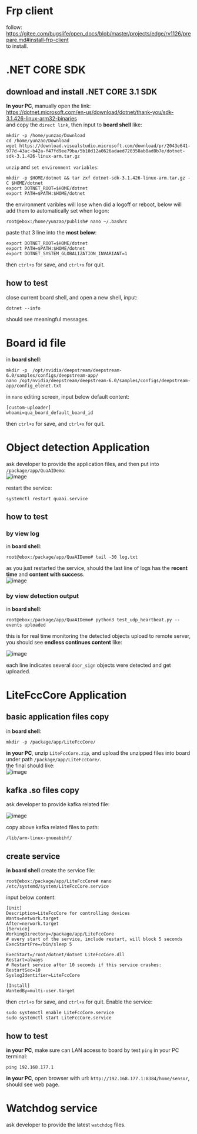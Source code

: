 # Frp client    
follow:    
https://gitee.com/bugslife/open_docs/blob/master/projects/edge/rv1126/prepare.md#install-frp-client    
to install.

# .NET CORE SDK
## download and install .NET CORE 3.1 SDK    
**In your PC**, manually open the link:    
https://dotnet.microsoft.com/en-us/download/dotnet/thank-you/sdk-3.1.426-linux-arm32-binaries    
and copy the `direct link`, then input to **board shell** like:
```
mkdir -p /home/yunzao/Download
cd /home/yunzao/Download
wget https://download.visualstudio.microsoft.com/download/pr/2043e641-977d-43ac-b42a-f47fd9ee79ba/5b10d12a0626adaed720358ab8ad0b7e/dotnet-sdk-3.1.426-linux-arm.tar.gz
```
`unzip` and `set environment variables`:
```
mkdir -p $HOME/dotnet && tar zxf dotnet-sdk-3.1.426-linux-arm.tar.gz -C $HOME/dotnet
export DOTNET_ROOT=$HOME/dotnet
export PATH=$PATH:$HOME/dotnet
```
the environment varibles will lose when did a logoff or reboot, below will add them to automatically set when logon:
```
root@ebox:/home/yunzao/publish# nano ~/.bashrc
```
paste that 3 line into the **most below**:
```
export DOTNET_ROOT=$HOME/dotnet
export PATH=$PATH:$HOME/dotnet
export DOTNET_SYSTEM_GLOBALIZATION_INVARIANT=1
```
then `ctrl+o` for save, and `ctrl+x` for quit.

## how to test
close current board shell, and open a new shell, input:
```
dotnet --info
```
should see meaningful messages.

# Board id file 
in **board shell**:
```
mkdir -p  /opt/nvidia/deepstream/deepstream-6.0/samples/configs/deepstream-app/
nano /opt/nvidia/deepstream/deepstream-6.0/samples/configs/deepstream-app/config_elenet.txt
```
in `nano` editing screen, input below default content:
```
[custom-uploader]
whoami=qua_board_default_board_id
```
then `ctrl+o` for save, and `ctrl+x` for quit.

# Object detection Application
ask developer to provide the application files, and then put into `/package/app/QuaAIDemo`:    
![image](https://github.com/shaojun/open_docs/assets/3241829/95589bd8-fa21-490c-9b6a-c729de2539fb)

restart the service:
```
systemctl restart quaai.service
```
## how to test
### by view log    
in **board shell**:
```
root@ebox:/package/app/QuaAIDemo# tail -30 log.txt
```
as you just restarted the service, should the last line of logs has the **recent time** and **content with success**.    
![image](https://github.com/shaojun/open_docs/assets/3241829/3fb2c363-5b8d-40cb-a20f-f68846c38da5)

### by view detection output    
in **board shell**:
```
root@ebox:/package/app/QuaAIDemo# python3 test_udp_heartbeat.py --events uploaded
```
this is for real time monitoring the detected objects upload to remote server, you should see **endless continues content** like:

![image](https://github.com/shaojun/open_docs/assets/3241829/acdd4688-4263-4d5c-b1bd-23a9cb19a56f)

each line indicates several `door_sign` objects were detected and get uploaded.
# LiteFccCore Application
## basic application files copy
in **board shell**:
```
mkdir -p /package/app/LiteFccCore/
```
**in your PC**, unzip `LiteFccCore.zip`, and upload the unzipped files into board under path `/package/app/LiteFccCore/`.    
the final should like:    
![image](https://github.com/shaojun/open_docs/assets/3241829/f43bf257-f736-4669-a45e-b3a697ec3256)

## kafka .so files copy
ask developer to provide kafka related file:    

![image](https://github.com/shaojun/open_docs/assets/3241829/c4872612-d480-40d1-bae1-5cf9f1251c8b)

copy above kafka related files to path: 
```
/lib/arm-linux-gnueabihf/
```
## create service
**in board shell** create the service file:
```
root@ebox:/package/app/LiteFccCore# nano /etc/systemd/system/LiteFccCore.service
```
input below content:
```
[Unit]
Description=LiteFccCore for controlling devices
Wants=network.target
After=nerwork.target
[Service]
WorkingDirectory=/package/app/LiteFccCore
# every start of the service, include restart, will block 5 seconds
ExecStartPre=/bin/sleep 5

ExecStart=/root/dotnet/dotnet LiteFccCore.dll
Restart=always
# Restart service after 10 seconds if this service crashes:
RestartSec=10
SyslogIdentifier=LiteFccCore

[Install]
WantedBy=multi-user.target

```
then `ctrl+o` for save, and `ctrl+x` for quit.
Enable the service:
```
sudo systemctl enable LiteFccCore.service
sudo systemctl start LiteFccCore.service
```
## how to test
**in your PC**, make sure can LAN access to board by test `ping` in your PC terminal:
```
ping 192.168.177.1
```
**in your PC**, open browser with url: `http://192.168.177.1:8384/home/sensor`, should see web page.

# Watchdog service
ask developer to provide the latest `watchdog` files.  
